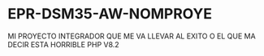 # EPR-DSM35-AW-NOMPROYE
MI PROYECTO INTEGRADOR QUE ME VA LLEVAR AL EXITO O EL QUE MA DECIR ESTA HORRIBLE PHP V8.2
